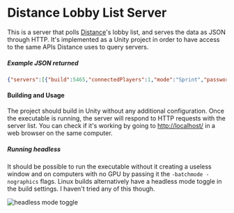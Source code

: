 # Distance Lobby List Server

This is a server that polls [Distance](http://survivethedistance.com/)'s lobby list, and serves the data as JSON through HTTP. It's implemented as a Unity project in order to have access to the same APIs Distance uses to query servers.

##### Example JSON returned

```json
{"servers":[{"build":5465,"connectedPlayers":1,"mode":"Sprint","passwordProtected":true,"playerLimit":24,"serverName":"Seekr's server"}]}
```



#### Building and Usage

The project should build in Unity without any additional configuration. Once the executable is running, the server will respond to HTTP requests with the server list. You can check if it's working by going to [http://localhost/](http://localhost/) in a web browser on the same computer.



##### Running headless

It should be possible to run the executable without it creating a useless window and on computers with no GPU by passing it the  `-batchmode -nographics` flags. Linux builds alternatively have a headless mode toggle in the build settings. I haven't tried any of this though.

![headless mode toggle](https://noobtuts.com/content/unity/unet-server-hosting/build_headless_mode.png)